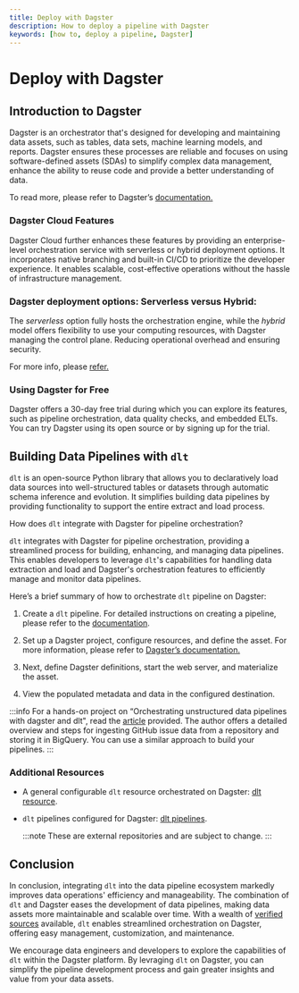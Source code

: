 ```yaml
---
title: Deploy with Dagster
description: How to deploy a pipeline with Dagster
keywords: [how to, deploy a pipeline, Dagster]
---
```


# Deploy with Dagster


## Introduction to Dagster

Dagster is an orchestrator that's designed for developing and maintaining data assets, such as tables, data sets, machine learning models, and reports. Dagster ensures these processes are reliable and focuses on using software-defined assets (SDAs) to simplify complex data management, enhance the ability to reuse code and provide a better understanding of data.

To read more, please refer to Dagster’s [documentation.](https://docs.dagster.io/getting-started?_gl=1*19ikq9*_ga*NTMwNTUxNDAzLjE3MDg5Mjc4OTk.*_ga_84VRQZG7TV*MTcwOTkwNDY3MS4zLjEuMTcwOTkwNTYzNi41Ny4wLjA.*_gcl_au*OTM3OTU1ODMwLjE3MDg5Mjc5MDA.)

### Dagster Cloud Features

Dagster Cloud further enhances these features by providing an enterprise-level orchestration service with serverless or hybrid deployment options. It incorporates native branching and built-in CI/CD to prioritize the developer experience. It enables scalable, cost-effective operations without the hassle of infrastructure management. 

### Dagster deployment options: **Serverless** versus **Hybrid**:

The *serverless* option fully hosts the orchestration engine, while the *hybrid* model offers flexibility to use your computing resources, with Dagster managing the control plane. Reducing operational overhead and ensuring security.

For more info, please [refer.](https://dagster.io/cloud)

### Using Dagster for Free

Dagster offers a 30-day free trial during which you can explore its features, such as pipeline orchestration, data quality checks, and embedded ELTs. You can try Dagster using its open source or by signing up for the trial. 

## Building Data Pipelines with `dlt`

`dlt` is an open-source Python library that allows you to declaratively load data sources into well-structured tables or datasets through automatic schema inference and evolution. It simplifies building data pipelines by providing functionality to support the entire extract and load process.

How does `dlt` integrate with Dagster for pipeline orchestration?

`dlt` integrates with Dagster for pipeline orchestration, providing a streamlined process for building, enhancing, and managing data pipelines. This enables developers to leverage `dlt`'s capabilities for handling data extraction and load and Dagster's orchestration features to efficiently manage and monitor data pipelines.

Here’s a brief summary of how to orchestrate `dlt` pipeline on Dagster:

1. Create a `dlt` pipeline. For detailed instructions on creating a pipeline, please refer to the 
[documentation](https://dlthub.com/docs/walkthroughs/create-a-pipeline).

1. Set up a Dagster project, configure resources, and define the asset. For more information, please refer to [Dagster’s documentation.](https://docs.dagster.io/getting-started/quickstart)

1. Next, define Dagster definitions, start the web server, and materialize the asset.
1. View the populated metadata and data in the configured destination.

:::info
For a hands-on project on “Orchestrating unstructured data pipelines with dagster and dlt", read the [article]((https://dagster.io/blog/dagster-dlt)) provided. The author offers a detailed overview and steps for ingesting GitHub issue data from a repository and storing it in BigQuery. You can use a similar approach to build your pipelines.
:::

### Additional Resources

- A general configurable `dlt` resource orchestrated on Dagster: [dlt resource](https://github.com/dagster-io/dagster-open-platform/blob/5030ff6828e2b001a557c6864f279c3b476b0ca0/dagster_open_platform/resources/dlt_resource.py#L29).
- `dlt` pipelines configured for Dagster: [dlt pipelines](https://github.com/dagster-io/dagster-open-platform/tree/5030ff6828e2b001a557c6864f279c3b476b0ca0/dagster_open_platform/assets/dlt_pipelines).

    :::note
    These are external repositories and are subject to change.
    :::

## Conclusion

In conclusion, integrating `dlt` into the data pipeline ecosystem markedly improves data operations' efficiency and manageability. The combination of `dlt` and Dagster eases the development of data pipelines, making data assets more maintainable and scalable over time. With a wealth of [verified sources](https://dlthub.com/docs/dlt-ecosystem/verified-sources/) available, `dlt` enables streamlined orchestration on Dagster, offering easy management, customization, and maintenance.

We encourage data engineers and developers to explore the capabilities of `dlt` within the Dagster platform. By levraging `dlt` on Dagster, you can simplify the pipeline development process and gain greater insights and value from your data assets.